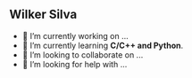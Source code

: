 ## Wilker Silva

- 🔭 I’m currently working on ...
- 🌱 I’m currently learning **C/C++ and Python**.
- 👯 I’m looking to collaborate on ...
- 🤔 I’m looking for help with ...

